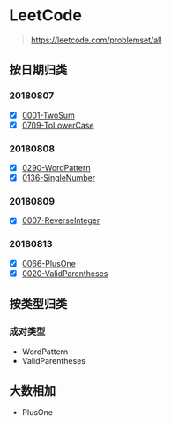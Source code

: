# LeetCode

> https://leetcode.com/problemset/all

## 按日期归类

### 20180807

- [x] [0001-TwoSum](./0001-TwoSum.js)
- [x] [0709-ToLowerCase](./0709-ToLowerCase.js)

### 20180808

- [x] [0290-WordPattern](./0290-WordPattern.js)
- [x] [0136-SingleNumber](./0136-SingleNumber.js)

### 20180809

- [x] [0007-ReverseInteger](./0007-ReverseInteger.js)

### 20180813

- [x] [0066-PlusOne](./0066-PlusOne.js)
- [x] [0020-ValidParentheses](./0020-ValidParentheses.js)

## 按类型归类

### 成对类型

- WordPattern
- ValidParentheses

## 大数相加

- PlusOne